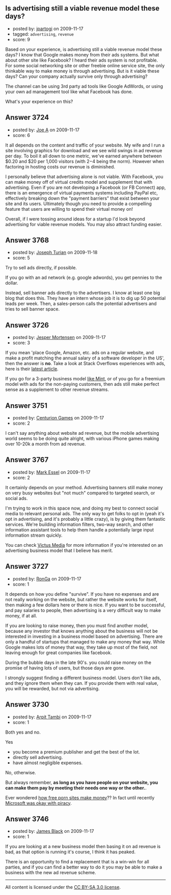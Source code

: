## Is advertising still a viable revenue model these days?

- posted by: [jpartogi](https://stackexchange.com/users/-1/911-jpartogi) on 2009-11-17
- tagged: `advertising`, `revenue`
- score: 9

Based on your experience, is advertising still a viable revenue model these days? I know that Google makes money from their ads systems. But what about other site like Facebook? I heard their ads system is not profitable. For some social networking site or other freebie online service site, the only thinkable way to make money is through advertising. But is it viable these days? Can your company actually survive only through advertising?

The channel can be using 3rd party ad tools like Google AdWords, or using your own ad management tool like what Facebook has done.

What's your experience on this?


## Answer 3724

- posted by: [Joe A](https://stackexchange.com/users/-1/60-joe-a) on 2009-11-17
- score: 6

It all depends on the content and traffic of your website. My wife and I run a site involving graphics for download and we see wild swings in ad revenue per day. To boil it all down to one metric, we've earned anywhere between $0.20 and $20 per 1,000 visitors (with $2-$4 being the norm). However when factoring in hosting costs our revenue is diminished.

I personally believe that advertising alone is not viable. With Facebook, you can make money off of virtual credits model and supplement that with advertising. Even if you are not developing a Facebook (or FB Connect) app, there is an emergence of virtual payments systems including PayPal etc, effectively breaking down the "payment barriers" that exist between your site and its users. Ultimately though you need to provide a compelling feature that users are willing to spend their virtual money on!

Overall, if I were tossing around ideas for a startup I'd look beyond advertising for viable revenue models. You may also attract funding easier.


## Answer 3768

- posted by: [Joseph Turian](https://stackexchange.com/users/-1/423-joseph-turian) on 2009-11-18
- score: 5

Try to sell ads directly, if possible.

If you go with an ad network (e.g. google adwords), you get pennies to the dollar.

Instead, sell banner ads directly to the advertisers. I know at least one big blog that does this. They have an intern whose job it is to dig up 50 potential leads per week. Then, a sales-person calls the potential advertisers and tries to sell banner space.


## Answer 3726

- posted by: [Jesper Mortensen](https://stackexchange.com/users/-1/1261-jesper-mortensen) on 2009-11-17
- score: 3

<p>If you mean 'place Google, Amazon, etc. ads on a regular website, and make a profit matching the annual salary of a software developer in the US', then the answer is <strong>no</strong>. Take a look at Stack Overflows experiences with ads, here is their <a href="http://blog.stackoverflow.com/2009/11/our-amazon-advertising-experiment">latest article</a>.</p>

<p>If you go for a 3-party business model <a href="http://news.cnet.com/8301-17939_109-10019039-2.html" rel="nofollow">like Mint</a>, or of you go for a freemium model with ads for the non-paying customers, then ads still make perfect sense as a supplement to other revenue streams.</p>



## Answer 3751

- posted by: [Centurion Games](https://stackexchange.com/users/-1/970-centurion-games) on 2009-11-17
- score: 2

I can't say anything about website ad revenue, but the mobile advertising world seems to be doing quite alright, with various iPhone games making over 10-20k a month from ad revenue.


## Answer 3767

- posted by: [Mark Essel](https://stackexchange.com/users/-1/1557-mark-essel) on 2009-11-17
- score: 2

<p>It certainly depends on your method. Advertising banners still make money on very busy websites but "not much" compared to targeted search, or social ads.</p>

<p>I'm trying to work in this space now, and doing my best to connect social media to relevant personal ads. The only way to get folks to opt in (yeah it's opt in advertising, and it's probably a little crazy), is by giving them fantastic services. We're building information filters, two-way search, and other information assistant tools to help them handle a potentially large input information stream quickly.</p>

<p>You can check <a href="http://victusmedia.com" rel="nofollow">Victus Media</a> for more information if you're interested on an advertising business model that I believe has merit.</p>



## Answer 3727

- posted by: [RonGa](https://stackexchange.com/users/-1/218-ronga) on 2009-11-17
- score: 1

It depends on how you define "survive".  If you have no expenses and are not really working on the website, but rather the website works for itself, then making a few dollars here or there is nice.  If you want to be successful, and pay salaries to people, then advertising is a very difficult way to make money, if at all.

If you are looking to raise money, then you must find another model, because any investor that knows anything about the business will not be interested in investing in a business model based on advertising.  There are only a handful of startups that managed to make any money that way.  While Google makes lots of money that way, they take up most of the field, not leaving enough for great companies like facebook.

During the bubble days in the late 90's. you could raise money on the promise of having lots of users, but those days are gone.

I strongly suggest finding a different business model.  Users don't like ads, and they ignore them when they can.  If you provide them with real value, you will be rewarded, but not via advertising.


## Answer 3730

- posted by: [Arpit Tambi](https://stackexchange.com/users/-1/309-arpit-tambi) on 2009-11-17
- score: 1

<p>Both yes and no.</p>

<p>Yes</p>

<ul>
<li>you become a premium publisher and get the best of the lot.</li>
<li>directly sell advertising.</li>
<li>have almost negligible expenses.</li>
</ul>

<p>No, otherwise.</p>

<p>But always remember, <strong>as long as you have people on your website, you can make them pay by meeting their needs one way or the other.</strong>.</p>

<p>Ever wondered <a href="http://boingboing.net/2004/01/27/solving-and-creating.html" rel="nofollow">how free porn sites make money</a>?? In fact until recently <a href="http://www.ph-lwug.org/node/995" rel="nofollow">Microsoft was okay with piracy</a>.</p>



## Answer 3746

- posted by: [James Black](https://stackexchange.com/users/-1/1074-james-black) on 2009-11-17
- score: 1

If you are looking at a new business model then basing it on ad revenue is bad, as that option is running it's course, I think it has peaked.

There is an opportunity to find a replacement that is a win-win for all parties, and if you can find a better way to do it you may be able to make a business with the new ad revenue scheme.



---

All content is licensed under the [CC BY-SA 3.0 license](https://creativecommons.org/licenses/by-sa/3.0/).
